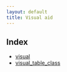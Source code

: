 ```yaml
---
layout: default
title: Visual aid
---
```


## Index

*   [visual](https://www.tinymce.com/docs-3x/reference/configuration/Configuration3x@visual/)
*   [visual_table_class](https://www.tinymce.com/docs-3x/reference/configuration/Configuration3x@visual_table_class/)
